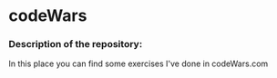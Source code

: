 # codeWars
### Description of the repository:

In this place you can find some exercises I've done in codeWars.com 
